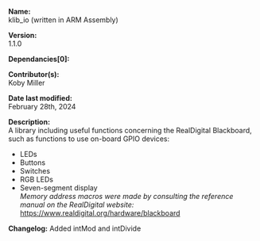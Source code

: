 **Name:**                
klib_io (written in ARM Assembly)

**Version:**            
1.1.0

**Dependancies[0]:**       

**Contributor(s):**     
Koby Miller

**Date last modified:**   
February 28th, 2024

**Description:**        
A library including useful functions concerning the RealDigital Blackboard, such as functions to use
on-board GPIO devices:<br>
- LEDs<br>
- Buttons<br>
- Switches<br>
- RGB LEDs<br>
- Seven-segment display<br>
_Memory address macros were made by consulting the reference manual on the RealDigital website:_<br>
https://www.realdigital.org/hardware/blackboard

**Changelog:**
Added intMod and intDivide
